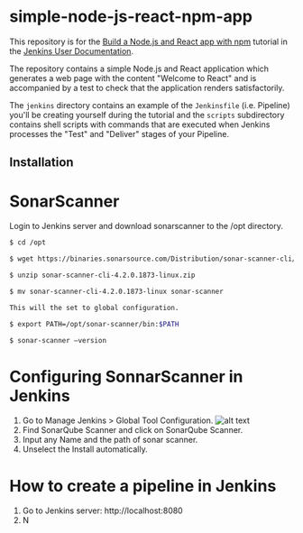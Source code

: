 # simple-node-js-react-npm-app

This repository is for the
[Build a Node.js and React app with npm](https://jenkins.io/doc/tutorials/build-a-node-js-and-react-app-with-npm/)
tutorial in the [Jenkins User Documentation](https://jenkins.io/doc/).

The repository contains a simple Node.js and React application which generates
a web page with the content "Welcome to React" and is accompanied by a test to
check that the application renders satisfactorily.

The `jenkins` directory contains an example of the `Jenkinsfile` (i.e. Pipeline)
you'll be creating yourself during the tutorial and the `scripts` subdirectory
contains shell scripts with commands that are executed when Jenkins processes
the "Test" and "Deliver" stages of your Pipeline.

## Installation

# SonarScanner

Login to Jenkins server and download sonarscanner to the /opt directory.
```sh
$ cd /opt

$ wget https://binaries.sonarsource.com/Distribution/sonar-scanner-cli/sonar-scanner-cli-4.2.0.1873-linux.zip

$ unzip sonar-scanner-cli-4.2.0.1873-linux.zip

$ mv sonar-scanner-cli-4.2.0.1873-linux sonar-scanner

This will the set to global configuration.

$ export PATH=/opt/sonar-scanner/bin:$PATH

$ sonar-scanner –version
```

# Configuring SonnarScanner in Jenkins

1. Go to Manage Jenkins > Global Tool Configuration.
![alt text](https://github.com/edsherwin/simple-node-js-react-npm-app/blob/master/img/1.png)
2. Find SonarQube Scanner and click on SonarQube Scanner.
3. Input any Name and the path of sonar scanner.
4. Unselect the Install automatically.

# How to create a pipeline in Jenkins

1. Go to Jenkins server: http://localhost:8080
2. N

